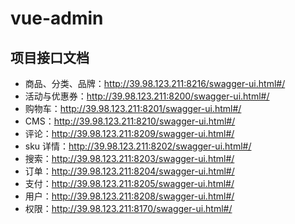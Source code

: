 # vue-admin

## 项目接口文档

- 商品、分类、品牌：http://39.98.123.211:8216/swagger-ui.html#/
- 活动与优惠券：http://39.98.123.211:8200/swagger-ui.html#/
- 购物车：http://39.98.123.211:8201/swagger-ui.html#/
- CMS：http://39.98.123.211:8210/swagger-ui.html#/
- 评论：http://39.98.123.211:8209/swagger-ui.html#/
- sku 详情：http://39.98.123.211:8202/swagger-ui.html#/
- 搜索：http://39.98.123.211:8203/swagger-ui.html#/
- 订单：http://39.98.123.211:8204/swagger-ui.html#/
- 支付：http://39.98.123.211:8205/swagger-ui.html#/
- 用户：http://39.98.123.211:8208/swagger-ui.html#/
- 权限：http://39.98.123.211:8170/swagger-ui.html#/

